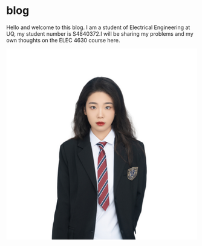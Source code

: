 # blog
Hello and welcome to this blog. I am a student of Electrical Engineering at UQ, my student number is S4840372.I will be sharing my problems and my own thoughts on the ELEC 4630 course here.

![Optional image description](/images/gml.jpg)
